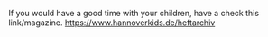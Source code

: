 If you would have a good time with your children, have a check this link/magazine.
https://www.hannoverkids.de/heftarchiv
